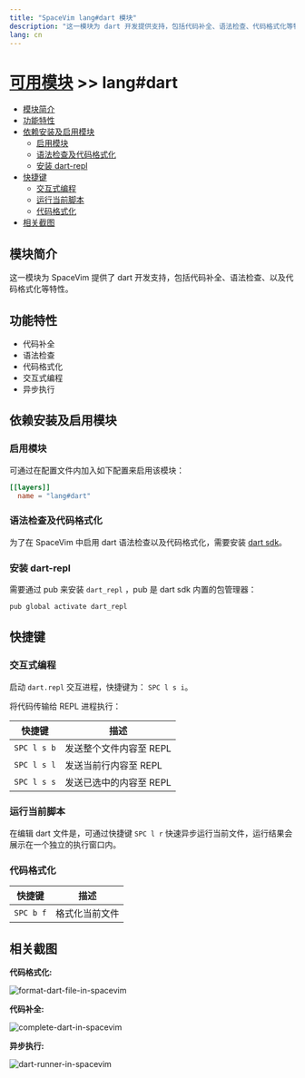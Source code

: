 ```yaml
---
title: "SpaceVim lang#dart 模块"
description: "这一模块为 dart 开发提供支持，包括代码补全、语法检查、代码格式化等特性。"
lang: cn
---
```


# [可用模块](../../) >> lang#dart

<!-- vim-markdown-toc GFM -->

- [模块简介](#模块简介)
- [功能特性](#功能特性)
- [依赖安装及启用模块](#依赖安装及启用模块)
  - [启用模块](#启用模块)
  - [语法检查及代码格式化](#语法检查及代码格式化)
  - [安装 dart-repl](#安装-dart-repl)
- [快捷键](#快捷键)
  - [交互式编程](#交互式编程)
  - [运行当前脚本](#运行当前脚本)
  - [代码格式化](#代码格式化)
- [相关截图](#相关截图)

<!-- vim-markdown-toc -->

## 模块简介

这一模块为 SpaceVim 提供了 dart 开发支持，包括代码补全、语法检查、以及代码格式化等特性。

## 功能特性

- 代码补全
- 语法检查
- 代码格式化
- 交互式编程
- 异步执行

## 依赖安装及启用模块

### 启用模块

可通过在配置文件内加入如下配置来启用该模块：

```toml
[[layers]]
  name = "lang#dart"
```

### 语法检查及代码格式化

为了在 SpaceVim 中启用 dart 语法检查以及代码格式化，需要安装 [dart sdk](https://github.com/dart-lang/sdk)。

### 安装 dart-repl

需要通过 pub 来安装 `dart_repl` ，pub 是 dart sdk 内置的包管理器：

```sh
pub global activate dart_repl
```

## 快捷键

### 交互式编程

启动 `dart.repl` 交互进程，快捷键为： `SPC l s i`。

将代码传输给 REPL 进程执行：

| 快捷键      | 描述                        |
| ----------- | --------------------------- |
| `SPC l s b` | 发送整个文件内容至 REPL |
| `SPC l s l` | 发送当前行内容至 REPL       |
| `SPC l s s` | 发送已选中的内容至 REPL     |

### 运行当前脚本

在编辑 dart 文件是，可通过快捷键 `SPC l r` 快速异步运行当前文件，运行结果会展示在一个独立的执行窗口内。

### 代码格式化

| 快捷键 | 描述           |
| ----------- | --------------------- |
| `SPC b f`   | 格式化当前文件 |

## 相关截图

**代码格式化:**

![format-dart-file-in-spacevim](https://user-images.githubusercontent.com/13142418/34455939-b094db54-ed4f-11e7-9df0-80cf5de1128d.gif)

**代码补全:**

![complete-dart-in-spacevim](https://user-images.githubusercontent.com/13142418/34455816-ee77182c-ed4c-11e7-8f63-402849f60405.png)

**异步执行:**

![dart-runner-in-spacevim](https://user-images.githubusercontent.com/13142418/34455403-1f6d4c3e-ed44-11e7-893f-09a6e64e27ed.png)
